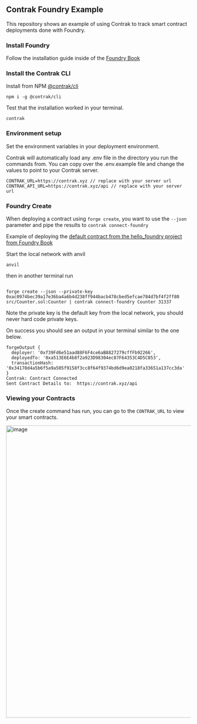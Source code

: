 ## Contrak Foundry Example

This repository shows an example of using Contrak to track smart contract deployments done with Foundry.

### Install Foundry

Follow the installation guide inside of the [Foundry Book
](https://book.getfoundry.sh/getting-started/installation)
### Install the Contrak CLI

Install from NPM [@contrak/cli](https://www.npmjs.com/package/@contrak/cli)

```
npm i -g @contrak/cli
```

Test that the installation worked in your terminal.

```
contrak
```

### Environment setup

Set the environment variables in your deployment environment.

Contrak will automatically load any .env file in the directory you run the commands from. You can copy over the .env.example file and change the values to point to your Contrak server.

```
CONTRAK_URL=https://contrak.xyz // replace with your server url
CONTRAK_API_URL=https://contrak.xyz/api // replace with your server url
```

### Foundry Create

When deploying a contract using `forge create`, you want to use the `--json` parameter and pipe the results to `contrak connect-foundry`

Example of deploying the [default contract from the hello_foundry project from Foundry Book](https://book.getfoundry.sh/getting-started/first-steps)

Start the local network with anvil

```
anvil
```

then in another terminal run

```

forge create --json --private-key 0xac0974bec39a17e36ba4a6b4d238ff944bacb478cbed5efcae784d7bf4f2ff80 src/Counter.sol:Counter | contrak connect-foundry Counter 31337
```

Note the private key is the default key from the local network, you should never hard code private keys.

On success you should see an output in your terminal similar to the one below.

```
forgeOutput {
  deployer: '0xf39Fd6e51aad88F6F4ce6aB8827279cffFb92266',
  deployedTo: '0xa513E6E4b8f2a923D98304ec87F64353C4D5C853',
  transactionHash: '0x34178d4a5b6f5a9a505f9158f3cc8f64f9374bd6d9ea0218fa33651a137cc3da'
}
Contrak: Contract Connected
Sent Contract Details to:  https://contrak.xyz/api
```

### Viewing your Contracts

Once the create command has run, you can go to the `CONTRAK_URL` to view your smart contracts.

<img width="795" alt="image" src="https://github.com/NikitaVr/contrak-foundry-example/assets/10101970/994cb338-23c2-49bf-aea1-63c0f9c6f2d2">

